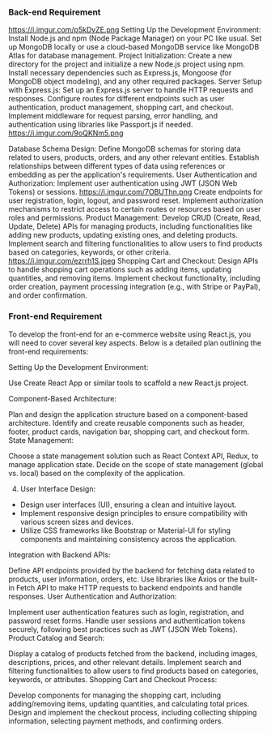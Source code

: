
### Back-end Requirement

https://i.imgur.com/p5kDvZE.png
Setting Up the Development Environment:
Install Node.js and npm (Node Package Manager) on your PC like usual.
Set up MongoDB locally or use a cloud-based MongoDB service like MongoDB Atlas for database management.
Project Initialization:
Create a new directory for the project and initialize a new Node.js project using npm.
Install necessary dependencies such as Express.js, Mongoose (for MongoDB object modeling), and any other required packages.
Server Setup with Express.js:
Set up an Express.js server to handle HTTP requests and responses.
Configure routes for different endpoints such as user authentication, product management, shopping cart, and checkout.
Implement middleware for request parsing, error handling, and authentication using libraries like Passport.js if needed.
https://i.imgur.com/9oQKNm5.png

Database Schema Design:
Define MongoDB schemas for storing data related to users, products, orders, and any other relevant entities.
Establish relationships between different types of data using references or embedding as per the application's requirements.
User Authentication and Authorization:
Implement user authentication using JWT (JSON Web Tokens) or sessions.
https://i.imgur.com/7OBUThn.png
Create endpoints for user registration, login, logout, and password reset.
Implement authorization mechanisms to restrict access to certain routes or resources based on user roles and permissions.
Product Management:
Develop CRUD (Create, Read, Update, Delete) APIs for managing products, including functionalities like adding new products, updating existing ones, and deleting products.
Implement search and filtering functionalities to allow users to find products based on categories, keywords, or other criteria.
https://i.imgur.com/ezrrh1S.jpeg
Shopping Cart and Checkout:
Design APIs to handle shopping cart operations such as adding items, updating quantities, and removing items.
Implement checkout functionality, including order creation, payment processing integration (e.g., with Stripe or PayPal), and order confirmation.

### Front-end Requirement
To develop the front-end for an e-commerce website using React.js, you will need to cover several key aspects. Below is a detailed plan outlining the front-end requirements:

Setting Up the Development Environment:

Use Create React App or similar tools to scaffold a new React.js project.

Component-Based Architecture:

Plan and design the application structure based on a component-based architecture.
Identify and create reusable components such as header, footer, product cards, navigation bar, shopping cart, and checkout form.
State Management:

Choose a state management solution such as React Context API, Redux, to manage application state.
Decide on the scope of state management (global vs. local) based on the complexity of the application.

4. User Interface Design:

- Design user interfaces (UI), ensuring a clean and intuitive layout.
- Implement responsive design principles to ensure compatibility with various screen sizes and devices.
- Utilize CSS frameworks like Bootstrap or Material-UI for styling components and maintaining consistency across the application.

Integration with Backend APIs:

Define API endpoints provided by the backend for fetching data related to products, user information, orders, etc.
Use libraries like Axios or the built-in Fetch API to make HTTP requests to backend endpoints and handle responses.
User Authentication and Authorization:

Implement user authentication features such as login, registration, and password reset forms.
Handle user sessions and authentication tokens securely, following best practices such as JWT (JSON Web Tokens).
Product Catalog and Search:

Display a catalog of products fetched from the backend, including images, descriptions, prices, and other relevant details.
Implement search and filtering functionalities to allow users to find products based on categories, keywords, or attributes.
Shopping Cart and Checkout Process:

Develop components for managing the shopping cart, including adding/removing items, updating quantities, and calculating total prices.
Design and implement the checkout process, including collecting shipping information, selecting payment methods, and confirming orders.
